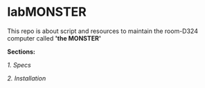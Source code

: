 # labMONSTER

This repo is about script and resources to maintain the room-D324 computer called **'the MONSTER'**

**Sections:**

_1. Specs_

_2. Installation_

